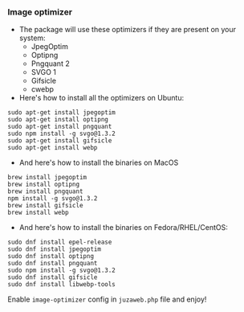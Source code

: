 ### Image optimizer
- The package will use these optimizers if they are present on your system:
    - JpegOptim
    - Optipng
    - Pngquant 2
    - SVGO 1
    - Gifsicle
    - cwebp
- Here's how to install all the optimizers on Ubuntu:
```
sudo apt-get install jpegoptim
sudo apt-get install optipng
sudo apt-get install pngquant
sudo npm install -g svgo@1.3.2
sudo apt-get install gifsicle
sudo apt-get install webp
```

- And here's how to install the binaries on MacOS
```
brew install jpegoptim
brew install optipng
brew install pngquant
npm install -g svgo@1.3.2
brew install gifsicle
brew install webp
```

- And here's how to install the binaries on Fedora/RHEL/CentOS:
```
sudo dnf install epel-release
sudo dnf install jpegoptim
sudo dnf install optipng
sudo dnf install pngquant
sudo npm install -g svgo@1.3.2
sudo dnf install gifsicle
sudo dnf install libwebp-tools
```

Enable `image-optimizer` config in `juzaweb.php` file and enjoy!